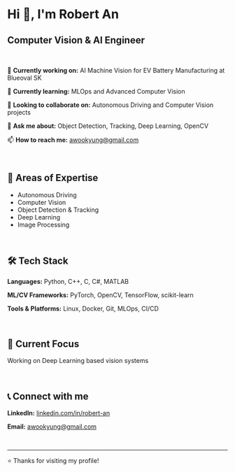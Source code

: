 # Hi 👋, I'm Robert An

## Computer Vision & AI Engineer 

<br>

🔭 **Currently working on:** AI Machine Vision for EV Battery Manufacturing at Blueoval SK

🌱 **Currently learning:** MLOps and Advanced Computer Vision

👯 **Looking to collaborate on:** Autonomous Driving and Computer Vision projects

💬 **Ask me about:** Object Detection, Tracking, Deep Learning, OpenCV

📫 **How to reach me:** awookyung@gmail.com

<br>

## 🚗 Areas of Expertise

- Autonomous Driving
- Computer Vision  
- Object Detection & Tracking
- Deep Learning
- Image Processing

<br>

## 🛠️ Tech Stack

**Languages:** Python, C++, C, C#, MATLAB

**ML/CV Frameworks:** PyTorch, OpenCV, TensorFlow, scikit-learn

**Tools & Platforms:** Linux, Docker, Git, MLOps, CI/CD

<br>

## 🎯 Current Focus

Working on Deep Learning based vision systems  

<br>

## 📞 Connect with me

**LinkedIn:** [linkedin.com/in/robert-an](https://linkedin.com/in/robert-an)

**Email:** awookyung@gmail.com

<br>

---
⭐ Thanks for visiting my profile!
